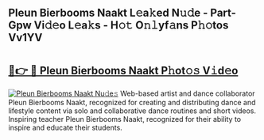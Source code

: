 ## Pleun Bierbooms Naakt L𝚎a𝚔ed N𝚞𝚍e - Part-Gpw Vi𝚍𝚎o L𝚎a𝚔s - H𝚘𝚝 O𝚗𝚕yf𝚊ns P𝚑𝚘tos Vv1YV

# <h2><a href="http://kf8e4kk.oniu.top/?m=Pleun+Bierbooms+Naakt">🔗👉 🔴 Pleun Bierbooms Naakt P𝚑ot𝚘𝚜 V𝚒d𝚎o</a></h2>

[![Pleun Bierbooms Naakt Nu𝚍e𝚜](https://i.imgur.com/0qMVB7G.gif)](http://kf8e4kk.oniu.top/?m=Pleun+Bierbooms+Naakt)
Web-based artist and dance collaborator Pleun Bierbooms Naakt, recognized for creating and distributing dance and lifestyle content via solo and collaborative dance routines and short videos. Inspiring teacher Pleun Bierbooms Naakt, recognized for their ability to inspire and educate their students.  
